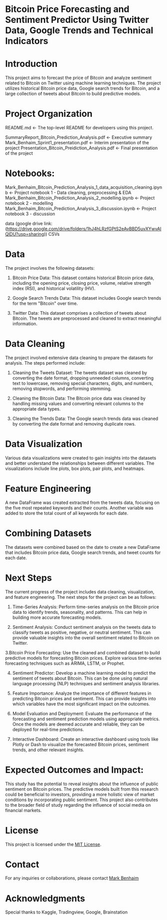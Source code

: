 # Bitcoin Price Forecasting and Sentiment Predictor Using Twitter Data, Google Trends and Technical Indicators

# Introduction
This project aims to forecast the price of Bitcoin and analyze sentiment related to Bitcoin on Twitter using machine learning techniques. The project utilizes historical Bitcoin price data, Google search trends for Bitcoin, and a large collection of tweets about Bitcoin to build predictive models.

# Project Organization
README.md          <- The top-level README for developers using this project.

SummaryReport_Bitcoin_Prediction_Analysis.pdf    <- Executive summary
Mark_Benhaim_Sprint1_presentation.pdf            <- Interim presentation of the project
Presentation_Bitcoin_Preidiction_Analysis.pdf    <- Final presentation of the project

# Notebooks:
Mark_Benhaim_Bitcoin_Prediction_Analysis_1_data_acquisition_cleaning.ipynb   <- Project notebook 1 - Data cleaning, preprocessing & EDA
Mark_Benhaim_Bitcoin_Prediction_Analysis_2_modelling.ipynb                   <- Project notebook 2 - modelling
Mark_Benhaim_Bitcoin_Prediction_Analysis_3_discussion.ipynb         <- Project notebook 3 - discussion

data (google drive link: (https://drive.google.com/drive/folders/1hJ4hLRzfGPtS2eAvBBD5uvXYwvAIQlDU?usp=sharing))
CSVs              

# Data
The project involves the following datasets:

1. Bitcoin Price Data: This dataset contains historical Bitcoin price data, including the opening price, closing price, volume, relative strength index (RSI), and historical volatility (HV).

2. Google Search Trends Data: This dataset includes Google search trends for the term "Bitcoin" over time.

3. Twitter Data: This dataset comprises a collection of tweets about Bitcoin. The tweets are preprocessed and cleaned to extract meaningful information.

# Data Cleaning
The project involved extensive data cleaning to prepare the datasets for analysis. The steps performed include:
1. Cleaning the Tweets Dataset: The tweets dataset was cleaned by converting the date format, dropping unneeded columns, converting text to lowercase, removing special characters, digits, and numbers, removing stopwords, and performing stemming.

2. Cleaning the Bitcoin Data: The Bitcoin price data was cleaned by handling missing values and converting relevant columns to the appropriate data types.

3. Cleaning the Trends Data: The Google search trends data was cleaned by converting the date format and removing duplicate rows.

# Data Visualization
Various data visualizations were created to gain insights into the datasets and better understand the relationships between different variables. The visualizations include line plots, box plots, pair plots, and heatmaps.

# Feature Engineering
A new DataFrame was created extracted from the tweets data, focusing on the five most repeated keywords and their counts. Another variable was added to store the total count of all keywords for each date.

# Combining Datasets
The datasets were combined based on the date to create a new DataFrame that includes Bitcoin price data, Google search trends, and tweet counts for each date.

# Next Steps
The current progress of the project includes data cleaning, visualization, and feature engineering. The next steps for the project can be as follows:

1. Time-Series Analysis: Perform time-series analysis on the Bitcoin price data to identify trends, seasonality, and patterns. This can help in building more accurate forecasting models.

2. Sentiment Analysis: Conduct sentiment analysis on the tweets data to classify tweets as positive, negative, or neutral sentiment. This can provide valuable insights into the overall sentiment related to Bitcoin on Twitter.

3.Bitcoin Price Forecasting: Use the cleaned and combined dataset to build predictive models for forecasting Bitcoin prices. Explore various time-series forecasting techniques such as ARIMA, LSTM, or Prophet.

4. Sentiment Predictor: Develop a machine learning model to predict the sentiment of tweets about Bitcoin. This can be done using natural language processing (NLP) techniques and sentiment analysis libraries.

5. Feature Importance: Analyze the importance of different features in predicting Bitcoin prices and sentiment. This can provide insights into which variables have the most significant impact on the outcomes.

6. Model Evaluation and Deployment: Evaluate the performance of the forecasting and sentiment prediction models using appropriate metrics. Once the models are deemed accurate and reliable, they can be deployed for real-time predictions.

7. Interactive Dashboard: Create an interactive dashboard using tools like Plotly or Dash to visualize the forecasted Bitcoin prices, sentiment trends, and other relevant insights.

# Expected Outcomes and Impact: 

This study has the potential to reveal insights about the influence of public sentiment on Bitcoin prices. The predictive models built from this research could be beneficial to investors, providing a more holistic view of market conditions by incorporating public sentiment. This project also contributes to the broader field of study regarding the influence of social media on financial markets.

# License
This project is licensed under the [MIT License](LICENSE).

# Contact
For any inquiries or collaborations, please contact [Mark Benhaim](markbenhaim0@gmail.com)

# Acknowledgments
Special thanks to Kaggle, Tradingview, Google, Brainstation
